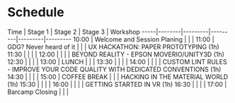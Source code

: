 # Schedule

Time | Stage 1 | Stage 2 | Stage 3 | Workshop
-----|--------|---------|---------|---------|---------
10:00  | Welcome and Session Planing | | |
11:00  | GDG? Never heard of it | | | UX HACKATHON: PAPER PROTOTYPING (1h)
11:30  |                        | | | 
12:00  |                        | | | BEYOND REALITY - EPSON MOVERIO/UNITY3D (1h) 
12:30  |                        | | | 
13:00  | LUNCH                  | | | 
13:30  |                        | |  | 
14:00  |                        | |  | CUSTOM LINT RULES - IMPROVE YOUR CODE QUALITY WITH DEDICATED CONVENTIONS (1h)
14:30  |                        | |  | 
15:00  | COFFEE BREAK                        | |  | HACKING IN THE MATERIAL WORLD (1h)
15:30  |                        | |  | 
16:00  |                        | |  | GETTING STARTED IN VR (1h)
16:30  |                        | |  | 
17:00  | Barcamp Closing        | |  | 
